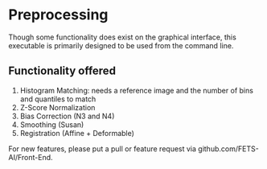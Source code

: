 # Preprocessing

Though some functionality does exist on the graphical interface, this executable is primarily designed to be used from the command line. 

## Functionality offered

1. Histogram Matching: needs a reference image and the number of bins and quantiles to match
2. Z-Score Normalization
3. Bias Correction (N3 and N4)
4. Smoothing (Susan)
5. Registration (Affine + Deformable)

For new features, please put a pull or feature request via github.com/FETS-AI/Front-End.
